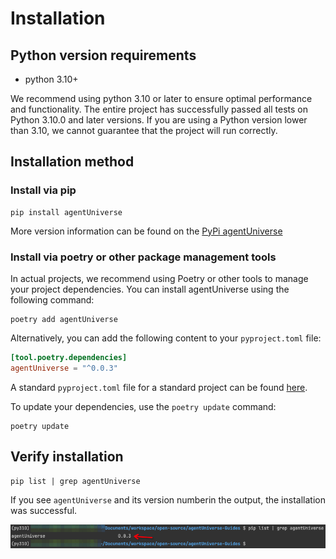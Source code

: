# Installation
## Python version requirements
- python 3.10+

We recommend using python 3.10 or later to ensure optimal performance and functionality. The entire project has successfully passed all tests on Python 3.10.0 and later versions. If you are using a Python version lower than 3.10, we cannot guarantee that the project will run correctly.



## Installation method
### Install via pip
```shell
pip install agentUniverse
```
More version information can be found on the
[PyPi agentUniverse](https://pypi.org/project/agentUniverse/)

### Install via poetry or other package management tools
In actual projects, we recommend using Poetry or other tools to manage your project dependencies. You can install agentUniverse using the following command:

```shell
poetry add agentUniverse
```

Alternatively, you can add the following content to your `pyproject.toml` file:

```toml
[tool.poetry.dependencies]
agentUniverse = "^0.0.3"
```
A standard `pyproject.toml` file for a standard project can be found [here](../../../../examples/sample_standard_app/pyproject.toml).

To update your dependencies, use the `poetry update` command:
```shell
poetry update
```

## Verify installation
```shell
pip list | grep agentUniverse
```
If you see `agentUniverse` and its version numberin the output, the installation was successful.

![](../../_picture/1_2_Installation_0.png)
